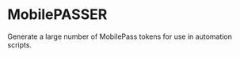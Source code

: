 MobilePASSER
============

Generate a large number of MobilePass tokens for use in automation scripts.
